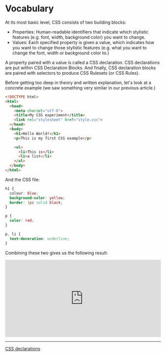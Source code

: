 # Vocabulary

At its most basic level, CSS consists of two building blocks:

- Properties: Human-readable identifiers that indicate which stylistic features (e.g. font, width, background color) you want to change.
- Values: Each specified property is given a value, which indicates how you want to change those stylistic features (e.g. what you want to change the font, width or background color to.)

A property paired with a value is called a CSS declaration. CSS declarations are put within CSS Declaration Blocks. And finally, CSS declaration blocks are paired with selectors to produce CSS Rulesets (or CSS Rules).

Before getting too deep in theory and written explanation, let's look at a concrete example (we saw something very similar in our previous article.)

```html
<!DOCTYPE html>
<html>
  <head>
    <meta charset="utf-8">
    <title>My CSS experiment</title>
    <link rel="stylesheet" href="style.css">
  </head>
  <body>
    <h1>Hello World!</h1>
    <p>This is my first CSS example</p>

    <ul>
      <li>This is</li>
      <li>a list</li>
    </ul>
  </body>
</html>
```

And the CSS file:

```css
h1 {
  colour: blue;
  background-color: yellow;
  border: 1px solid black;
}

p {
  color: red;
}

p, li {
  text-decoration: underline;
}
```

Combining these two gives us the following result:

<iframe src="https://mdn.mozillademos.org/en-US/docs/Learn/CSS/Introduction_to_CSS/Syntax$samples/A_touch_of_vocabulary?revision=1450375" class="live-sample-frame sample-code-frame" height="250px" width="100%" id="frame_A_touch_of_vocabulary" frameborder="0"></iframe>

---

[CSS declarations](03)








